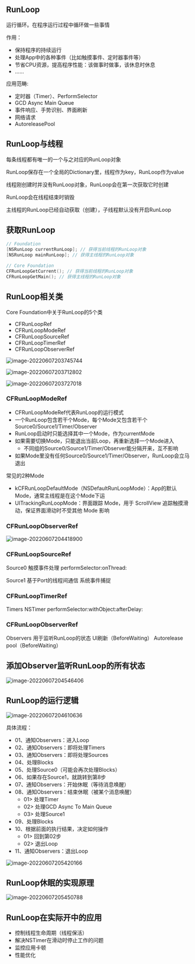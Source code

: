 ## RunLoop

运行循环。在程序运行过程中循环做一些事情

作用：

- 保持程序的持续运行
- 处理App中的各种事件（比如触摸事件、定时器事件等）
- 节省CPU资源，提高程序性能：该做事时做事，该休息时休息
- ......

应用范畴:
- 定时器（Timer）、PerformSelector
- GCD Async Main Queue
- 事件响应、手势识别、界面刷新
- 网络请求
- AutoreleasePool

## RunLoop与线程

每条线程都有唯一的一个与之对应的RunLoop对象

RunLoop保存在一个全局的Dictionary里，线程作为key，RunLoop作为value

线程刚创建时并没有RunLoop对象，RunLoop会在第一次获取它时创建

RunLoop会在线程结束时销毁

主线程的RunLoop已经自动获取（创建），子线程默认没有开启RunLoop

## 获取RunLoop

```objective-c
// Foundation
[NSRunLoop currentRunLoop]; // 获得当前线程的RunLoop对象
[NSRunLoop mainRunLoop]; // 获得主线程的RunLoop对象

// Core Foundation	
CFRunLoopGetCurrent(); // 获得当前线程的RunLoop对象
CFRunLoopGetMain(); // 获得主线程的RunLoop对象
```

## RunLoop相关类

Core Foundation中关于RunLoop的5个类

- CFRunLoopRef
- CFRunLoopModeRef
- CFRunLoopSourceRef
- CFRunLoopTimerRef
- CFRunLoopObserverRef

![image-20220607203745744](http://xingyajie.oss-cn-hangzhou.aliyuncs.com/uPic/image-20220607203745744.png)

![image-20220607203712802](http://xingyajie.oss-cn-hangzhou.aliyuncs.com/uPic/image-20220607203712802.png)

![image-20220607203727018](http://xingyajie.oss-cn-hangzhou.aliyuncs.com/uPic/image-20220607203727018.png)

### CFRunLoopModeRef

- CFRunLoopModeRef代表RunLoop的运行模式
- 一个RunLoop包含若干个Mode，每个Mode又包含若干个Source0/Source1/Timer/Observer
- RunLoop启动时只能选择其中一个Mode，作为currentMode
- 如果需要切换Mode，只能退出当前Loop，再重新选择一个Mode进入
  - 不同组的Source0/Source1/Timer/Observer能分隔开来，互不影响
- 如果Mode里没有任何Source0/Source1/Timer/Observer，RunLoop会立马退出

常见的2种Mode

- kCFRunLoopDefaultMode（NSDefaultRunLoopMode）：App的默认Mode，通常主线程是在这个Mode下运
- UITrackingRunLoopMode：界面跟踪 Mode，用于 ScrollView 追踪触摸滑动，保证界面滑动时不受其他 Mode 影响

### CFRunLoopObserverRef

![image-20220607204418900](http://xingyajie.oss-cn-hangzhou.aliyuncs.com/uPic/image-20220607204418900.png)

### CFRunLoopSourceRef

Source0
触摸事件处理
performSelector:onThread:

Source1
基于Port的线程间通信
系统事件捕捉

### CFRunLoopTimerRef

Timers
NSTimer
performSelector:withObject:afterDelay:

### CFRunLoopObserverRef

Observers
用于监听RunLoop的状态
UI刷新（BeforeWaiting）
Autorelease pool（BeforeWaiting）



## 添加Observer监听RunLoop的所有状态

![image-20220607204546406](http://xingyajie.oss-cn-hangzhou.aliyuncs.com/uPic/image-20220607204546406.png)

## RunLoop的运行逻辑

![image-20220607204610636](http://xingyajie.oss-cn-hangzhou.aliyuncs.com/uPic/image-20220607204610636.png)

具体流程：

- 01、通知Observers：进入Loop
- 02、通知Observers：即将处理Timers
- 03、通知Observers：即将处理Sources
- 04、处理Blocks
- 05、处理Source0（可能会再次处理Blocks）
- 06、如果存在Source1，就跳转到第8步
- 07、通知Observers：开始休眠（等待消息唤醒）
- 08、通知Observers：结束休眠（被某个消息唤醒）
  - 01> 处理Timer
  - 02> 处理GCD Async To Main Queue
  - 03> 处理Source1
- 09、处理Blocks
- 10、根据前面的执行结果，决定如何操作
  - 01> 回到第02步
  - 02> 退出Loop
- 11、通知Observers：退出Loop

![image-20220607205420166](http://xingyajie.oss-cn-hangzhou.aliyuncs.com/uPic/image-20220607205420166.png)

## RunLoop休眠的实现原理

![image-20220607205450788](http://xingyajie.oss-cn-hangzhou.aliyuncs.com/uPic/image-20220607205450788.png)

## RunLoop在实际开中的应用

- 控制线程生命周期（线程保活）
- 解决NSTimer在滑动时停止工作的问题
- 监控应用卡顿
- 性能优化



